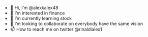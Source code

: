 - 👋 Hi, I’m @alexkalex48
- 👀 I’m interested in finance
- 🌱 I’m currently learning stock
- 💞️ I’m looking to collaborate on everybody have the same vision
- 📫 How to reach me on twitter @rinaldialex1

<!---
alexkalex48/alexkalex48 is a ✨ special ✨ repository because its `README.md` (this file) appears on your GitHub profile.
You can click the Preview link to take a look at your changes.
--->
